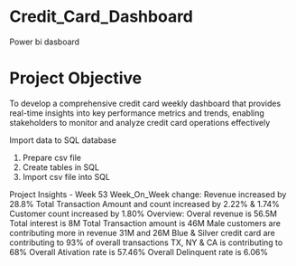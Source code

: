 # Credit_Card_Dashboard
Power bi dasboard
# Project Objective
To develop a comprehensive credit card weekly dashboard that provides real-time insights into key performance metrics and trends, enabling stakeholders to monitor and analyze credit card operations effectively

Import data to SQL database
1. Prepare csv file
2. Create tables in SQL
3. Import csv file into SQL

Project Insights - Week 53
Week_On_Week change:
 Revenue increased by 28.8%
 Total Transaction Amount and count increased by 2.22% & 1.74%
 Customer count increased by 1.80%
Overview:
 Overal revenue is 56.5M
 Total interest is 8M
 Total Transaction amount is 46M
 Male customers are contributing more in revenue 31M and 26M
 Blue & Silver credit card are contributing to 93% of overall transactions
 TX, NY & CA is contributing to 68%
 Overall Ativation rate is 57.46%
 Overall Delinquent rate is 6.06%
